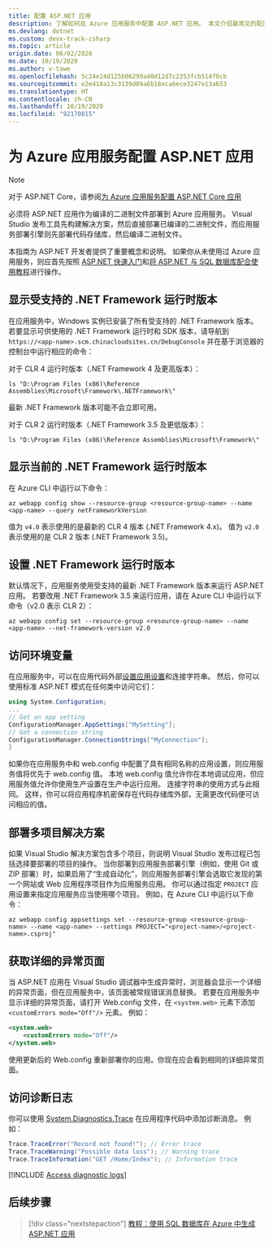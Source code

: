 ```yaml
---
title: 配置 ASP.NET 应用
description: 了解如何在 Azure 应用服务中配置 ASP.NET 应用。 本文介绍最常见的配置任务。
ms.devlang: dotnet
ms.custom: devx-track-csharp
ms.topic: article
origin.date: 06/02/2020
ms.date: 10/19/2020
ms.author: v-tawe
ms.openlocfilehash: 5c24e24d125b06299a40d12d7c2353fcb514f0cb
ms.sourcegitcommit: e2e418a13c3139d09a6b18eca6ece3247e13a653
ms.translationtype: HT
ms.contentlocale: zh-CN
ms.lasthandoff: 10/19/2020
ms.locfileid: "92170815"
---
```

# <a name="configure-an-aspnet-app-for-azure-app-service"></a>为 Azure 应用服务配置 ASP.NET 应用

> [!NOTE]
> 对于 ASP.NET Core，请参阅[为 Azure 应用服务配置 ASP.NET Core 应用](configure-language-dotnetcore.md)

必须将 ASP.NET 应用作为编译的二进制文件部署到 Azure 应用服务。 Visual Studio 发布工具先构建解决方案，然后直接部署已编译的二进制文件，而应用服务部署引擎则先部署代码存储库，然后编译二进制文件。

本指南为 ASP.NET 开发者提供了重要概念和说明。 如果你从未使用过 Azure 应用服务，则应首先按照 [ASP.NET 快速入门](quickstart-dotnet-framework.md)和[将 ASP.NET 与 SQL 数据库配合使用教程](app-service-web-tutorial-dotnet-sqldatabase.md)进行操作。

## <a name="show-supported-net-framework-runtime-versions"></a>显示受支持的 .NET Framework 运行时版本

在应用服务中，Windows 实例已安装了所有受支持的 .NET Framework 版本。 若要显示可供使用的 .NET Framework 运行时和 SDK 版本，请导航到 `https://<app-name>.scm.chinacloudsites.cn/DebugConsole` 并在基于浏览器的控制台中运行相应的命令：

对于 CLR 4 运行时版本（.NET Framework 4 及更高版本）：

```CMD
ls "D:\Program Files (x86)\Reference Assemblies\Microsoft\Framework\.NETFramework\"
```

最新 .NET Framework 版本可能不会立即可用。

对于 CLR 2 运行时版本（.NET Framework 3.5 及更低版本）：

```CMD
ls "D:\Program Files (x86)\Reference Assemblies\Microsoft\Framework\"
```

## <a name="show-current-net-framework-runtime-version"></a>显示当前的 .NET Framework 运行时版本

在 Azure CLI 中运行以下命令：

```azurecli
az webapp config show --resource-group <resource-group-name> --name <app-name> --query netFrameworkVersion
```

值为 `v4.0` 表示使用的是最新的 CLR 4 版本 (.NET Framework 4.x)。 值为 `v2.0` 表示使用的是 CLR 2 版本 (.NET Framework 3.5)。

## <a name="set-net-framework-runtime-version"></a>设置 .NET Framework 运行时版本

默认情况下，应用服务使用受支持的最新 .NET Framework 版本来运行 ASP.NET 应用。 若要改用 .NET Framework 3.5 来运行应用，请在 Azure CLI 中运行以下命令（v2.0 表示 CLR 2）：

```azurecli
az webapp config set --resource-group <resource-group-name> --name <app-name> --net-framework-version v2.0
```

## <a name="access-environment-variables"></a>访问环境变量

在应用服务中，可以在应用代码外部[设置应用设置](configure-common.md#configure-app-settings)和连接字符串。 然后，你可以使用标准 ASP.NET 模式在任何类中访问它们：

```csharp
using System.Configuration;
...
// Get an app setting
ConfigurationManager.AppSettings["MySetting"];
// Get a connection string
ConfigurationManager.ConnectionStrings["MyConnection"];
}
```

如果你在应用服务中和 web.config 中配置了具有相同名称的应用设置，则应用服务值将优先于 web.config 值。 本地 web.config 值允许你在本地调试应用，但应用服务值允许你使用生产设置在生产中运行应用。 连接字符串的使用方式与此相同。 这样，你可以将应用程序机密保存在代码存储库外部，无需更改代码便可访问相应的值。

## <a name="deploy-multi-project-solutions"></a>部署多项目解决方案

如果 Visual Studio 解决方案包含多个项目，则说明 Visual Studio 发布过程已包括选择要部署的项目的操作。 当你部署到应用服务部署引擎（例如，使用 Git 或 ZIP 部署）时，如果启用了“生成自动化”，则应用服务部署引擎会选取它发现的第一个网站或 Web 应用程序项目作为应用服务应用。 你可以通过指定 `PROJECT` 应用设置来指定应用服务应当使用哪个项目。 例如，在 Azure CLI 中运行以下命令：

```azurecli
az webapp config appsettings set --resource-group <resource-group-name> --name <app-name> --settings PROJECT="<project-name>/<project-name>.csproj"
```

## <a name="get-detailed-exceptions-page"></a>获取详细的异常页面

当 ASP.NET 应用在 Visual Studio 调试器中生成异常时，浏览器会显示一个详细的异常页面，但在应用服务中，该页面被常规错误消息替换。 若要在应用服务中显示详细的异常页面，请打开 Web.config 文件，在 `<system.web>` 元素下添加 `<customErrors mode="Off"/>` 元素。 例如：

```xml
<system.web>
    <customErrors mode="Off"/>
</system.web>
```

使用更新后的 Web.config 重新部署你的应用。你现在应会看到相同的详细异常页面。

## <a name="access-diagnostic-logs"></a>访问诊断日志

你可以使用 [System.Diagnostics.Trace](https://docs.microsoft.com/dotnet/api/system.diagnostics.trace) 在应用程序代码中添加诊断消息。 例如： 

```csharp
Trace.TraceError("Record not found!"); // Error trace
Trace.TraceWarning("Possible data loss"); // Warning trace
Trace.TraceInformation("GET /Home/Index"); // Information trace
```

[!INCLUDE [Access diagnostic logs](../../includes/app-service-web-logs-access-no-h.md)]

## <a name="next-steps"></a>后续步骤

> [!div class="nextstepaction"]
> [教程：使用 SQL 数据库在 Azure 中生成 ASP.NET 应用](app-service-web-tutorial-dotnet-sqldatabase.md)
